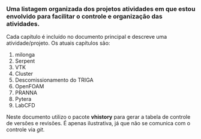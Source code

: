 ### Uma listagem organizada dos projetos atividades em que estou envolvido para facilitar o controle e organização das atividades.

Cada capítulo é incluído no documento principal e descreve uma
atividade/projeto. Os atuais capítulos são:
1. milonga
2. Serpent
3. VTK
4. Cluster
5. Descomissionamento do TRIGA
6. OpenFOAM
7. PRANNA
8. Pytera
9. LabCFD

Neste documento utilizo o pacote **vhistory** para gerar a tabela
de controle de versões e revisões. É apenas ilustrativa, já que não
se comunica com o controle via *git*.

